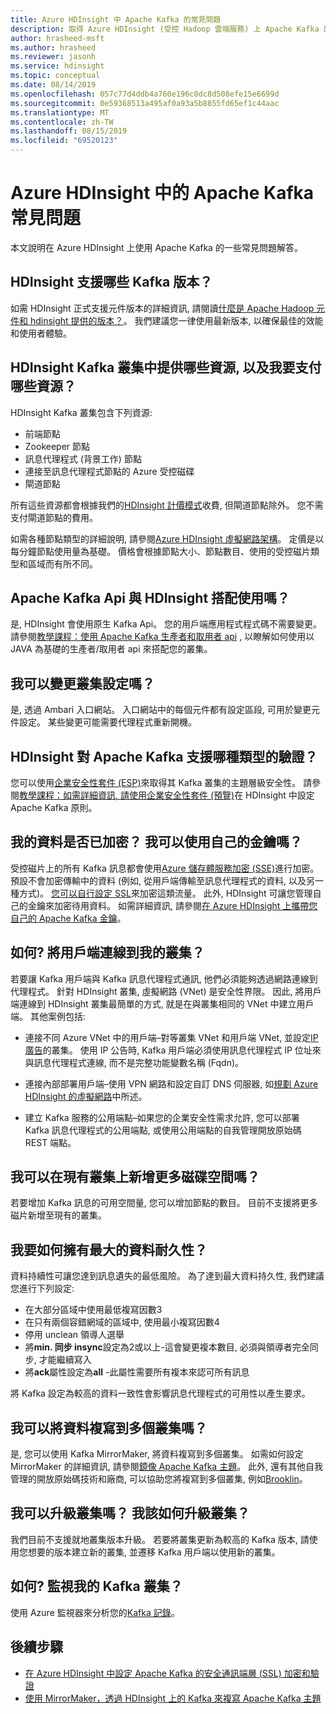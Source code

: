 ```yaml
---
title: Azure HDInsight 中 Apache Kafka 的常見問題
description: 取得 Azure HDInsight (受控 Hadoop 雲端服務) 上 Apache Kafka 的常見問題解答。
author: hrasheed-msft
ms.author: hrasheed
ms.reviewer: jasonh
ms.service: hdinsight
ms.topic: conceptual
ms.date: 08/14/2019
ms.openlocfilehash: 057c77d4ddb4a760e196c0dc8d508efe15e6699d
ms.sourcegitcommit: 0e59368513a495af0a93a5b8855fd65ef1c44aac
ms.translationtype: MT
ms.contentlocale: zh-TW
ms.lasthandoff: 08/15/2019
ms.locfileid: "69520123"
---
```

# <a name="frequently-asked-questions-about-apache-kafka-in-azure-hdinsight"></a>Azure HDInsight 中的 Apache Kafka 常見問題

本文說明在 Azure HDInsight 上使用 Apache Kafka 的一些常見問題解答。

## <a name="what-kafka-versions-are-supported-by-hdinsight"></a>HDInsight 支援哪些 Kafka 版本？

如需 HDInsight 正式支援元件版本的詳細資訊, 請閱讀[什麼是 Apache Hadoop 元件和 hdinsight 提供的版本？](../hdinsight-component-versioning.md#supported-hdinsight-versions)。 我們建議您一律使用最新版本, 以確保最佳的效能和使用者體驗。

## <a name="what-resources-are-provided-in-an-hdinsight-kafka-cluster-and-what-resources-am-i-charged-for"></a>HDInsight Kafka 叢集中提供哪些資源, 以及我要支付哪些資源？

HDInsight Kafka 叢集包含下列資源:

* 前端節點
* Zookeeper 節點
* 訊息代理程式 (背景工作) 節點 
* 連接至訊息代理程式節點的 Azure 受控磁碟
* 閘道節點

所有這些資源都會根據我們的[HDInsight 計價模式](https://azure.microsoft.com/pricing/details/hdinsight/)收費, 但閘道節點除外。 您不需支付閘道節點的費用。

如需各種節點類型的詳細說明, 請參閱[Azure HDInsight 虛擬網路架構](../hdinsight-virtual-network-architecture.md)。 定價是以每分鐘節點使用量為基礎。 價格會根據節點大小、節點數目、使用的受控磁片類型和區域而有所不同。

## <a name="do-apache-kafka-apis-work-with-hdinsight"></a>Apache Kafka Api 與 HDInsight 搭配使用嗎？

是, HDInsight 會使用原生 Kafka Api。 您的用戶端應用程式程式碼不需要變更。 請參閱[教學課程：使用 Apache Kafka 生產者和取用者 api](./apache-kafka-producer-consumer-api.md) , 以瞭解如何使用以 JAVA 為基礎的生產者/取用者 api 來搭配您的叢集。

## <a name="can-i-change-cluster-configurations"></a>我可以變更叢集設定嗎？

是, 透過 Ambari 入口網站。 入口網站中的每個元件都有設定區段, 可用於變更元件設定。 某些變更可能需要代理程式重新開機。

## <a name="what-type-of-authentication-does-hdinsight-support-for-apache-kafka"></a>HDInsight 對 Apache Kafka 支援哪種類型的驗證？

您可以使用[企業安全性套件 (ESP)](../domain-joined/apache-domain-joined-architecture.md)來取得其 Kafka 叢集的主題層級安全性。 請參閱[教學課程：如需詳細資訊, 請使用企業安全性套件 (預覽)](../domain-joined/apache-domain-joined-run-kafka.md)在 HDInsight 中設定 Apache Kafka 原則。

## <a name="is-my-data-encrypted-can-i-use-my-own-keys"></a>我的資料是否已加密？ 我可以使用自己的金鑰嗎？

受控磁片上的所有 Kafka 訊息都會使用[Azure 儲存體服務加密 (SSE)](../../storage/common/storage-service-encryption.md)進行加密。 預設不會加密傳輸中的資料 (例如, 從用戶端傳輸至訊息代理程式的資料, 以及另一種方式)。 [您可以自行設定 SSL](./apache-kafka-ssl-encryption-authentication.md)來加密這類流量。 此外, HDInsight 可讓您管理自己的金鑰來加密待用資料。 如需詳細資訊, 請參閱[在 Azure HDInsight 上攜帶您自己的 Apache Kafka 金鑰](apache-kafka-byok.md)。

## <a name="how-do-i-connect-clients-to-my-cluster"></a>如何? 將用戶端連線到我的叢集？

若要讓 Kafka 用戶端與 Kafka 訊息代理程式通訊, 他們必須能夠透過網路連線到代理程式。 針對 HDInsight 叢集, 虛擬網路 (VNet) 是安全性界限。 因此, 將用戶端連線到 HDInsight 叢集最簡單的方式, 就是在與叢集相同的 VNet 中建立用戶端。 其他案例包括:

* 連接不同 Azure VNet 中的用戶端–對等叢集 VNet 和用戶端 VNet, 並設定[IP 廣告](apache-kafka-connect-vpn-gateway.md#configure-kafka-for-ip-advertising)的叢集。 使用 IP 公告時, Kafka 用戶端必須使用訊息代理程式 IP 位址來與訊息代理程式連線, 而不是完整功能變數名稱 (Fqdn)。

* 連接內部部署用戶端–使用 VPN 網路和設定自訂 DNS 伺服器, 如[規劃 Azure HDInsight 的虛擬網路](../hdinsight-plan-virtual-network-deployment.md)中所述。

* 建立 Kafka 服務的公用端點–如果您的企業安全性需求允許, 您可以部署 Kafka 訊息代理程式的公用端點, 或使用公用端點的自我管理開放原始碼 REST 端點。

## <a name="can-i-add-more-disk-space-on-an-existing-cluster"></a>我可以在現有叢集上新增更多磁碟空間嗎？

若要增加 Kafka 訊息的可用空間量, 您可以增加節點的數目。 目前不支援將更多磁片新增至現有的叢集。

## <a name="how-can-i-have-maximum-data-durability"></a>我要如何擁有最大的資料耐久性？

資料持續性可讓您達到訊息遺失的最低風險。 為了達到最大資料持久性, 我們建議您進行下列設定:

* 在大部分區域中使用最低複寫因數3
* 在只有兩個容錯網域的區域中, 使用最小複寫因數4
* 停用 unclean 領導人選舉
* 將**min. 同步 insync**設定為2或以上-這會變更複本數目, 必須與領導者完全同步, 才能繼續寫入
* 將**ack**屬性設定為**all** -此屬性需要所有複本來認可所有訊息

將 Kafka 設定為較高的資料一致性會影響訊息代理程式的可用性以產生要求。

## <a name="can-i-replicate-my-data-to-multiple-clusters"></a>我可以將資料複寫到多個叢集嗎？

是, 您可以使用 Kafka MirrorMaker, 將資料複寫到多個叢集。 如需如何設定 MirrorMaker 的詳細資訊, 請參閱[鏡像 Apache Kafka 主題](apache-kafka-mirroring.md)。 此外, 還有其他自我管理的開放原始碼技術和廠商, 可以協助您將複寫到多個叢集, 例如[Brooklin](https://github.com/linkedin/Brooklin/)。

## <a name="can-i-upgrade-my-cluster-how-should-i-upgrade-my-cluster"></a>我可以升級叢集嗎？ 我該如何升級叢集？

我們目前不支援就地叢集版本升級。 若要將叢集更新為較高的 Kafka 版本, 請使用您想要的版本建立新的叢集, 並遷移 Kafka 用戶端以使用新的叢集。

## <a name="how-do-i-monitor-my-kafka-cluster"></a>如何? 監視我的 Kafka 叢集？

使用 Azure 監視器來分析您的[Kafka 記錄](./apache-kafka-log-analytics-operations-management.md)。

## <a name="next-steps"></a>後續步驟

* [在 Azure HDInsight 中設定 Apache Kafka 的安全通訊端層 (SSL) 加密和驗證](./apache-kafka-ssl-encryption-authentication.md)
* [使用 MirrorMaker，透過 HDInsight 上的 Kafka 來複寫 Apache Kafka 主題](./apache-kafka-mirroring.md)
